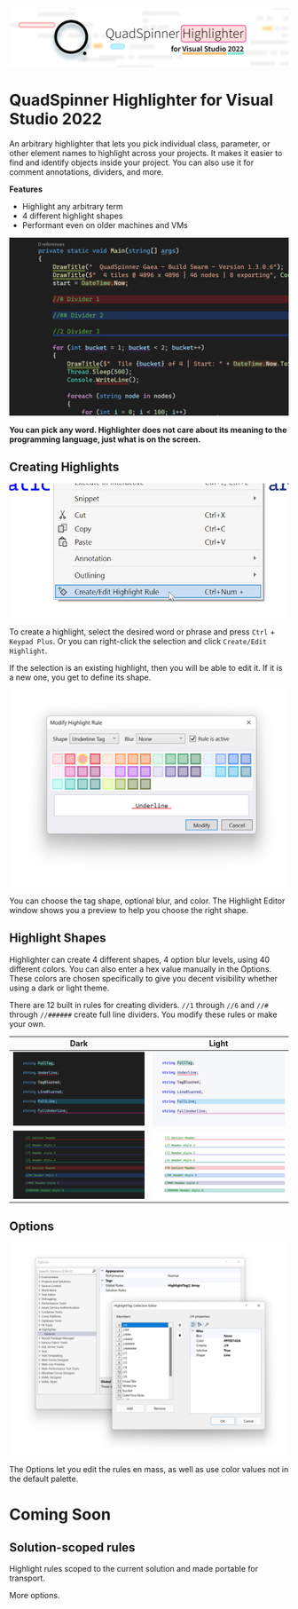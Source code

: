 ![](images/cover-git.png)

# QuadSpinner Highlighter for Visual Studio 2022

An arbitrary highlighter that lets you pick individual class, parameter, or other element names to highlight across your projects. It makes it easier to find and identify objects inside your project. You can also use it for comment annotations, dividers, and more.

**Features**
- Highlight any arbitrary term
- 4 different highlight shapes
- Performant even on older machines and VMs

![](images/example_code.png)

**You can pick any word. Highlighter does not care about its meaning to the programming language, just what is on the screen.**

## Creating Highlights

![](images/menu.png)

To create a highlight, select the desired word or phrase and press `Ctrl` + `Keypad Plus`. Or you can right-click the selection and click `Create/Edit Highlight`.

If the selection is an existing highlight, then you will be able to edit it. If it is a new one, you get to define its shape.

![](images/editor.png)

You can choose the tag shape, optional blur, and color. The Highlight Editor window shows you a preview to help you choose the right shape.

## Highlight Shapes

Highlighter can create 4 different shapes, 4 option blur levels, using 40 different colors. You can also enter a hex value manually in the Options. These colors are chosen specifically to give you decent visibility whether using a dark or light theme.

There are 12 built in rules for creating dividers. `//1` through `//6` and `//#` through `//######` create full line dividers. You modify these rules or make your own.

| Dark | Light|
| --- | --- |
| ![](images/example_dark.png) | ![](images/example_light.png) | 
| ![](images/dividers_dark.png) | ![](images/dividers_light.png) |

## Options

![](images/options.png)

The Options let you edit the rules en mass, as well as use color values not in the default palette.

# Coming Soon

## Solution-scoped rules

Highlight rules scoped to the current solution and made portable for transport.

More options.

